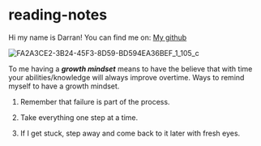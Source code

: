 # reading-notes

Hi my name is Darran! You can find me on: [My github](https://darranholmes74.github.io/reading-notes)

![FA2A3CE2-3B24-45F3-8D59-BD594EA36BEF_1_105_c](https://user-images.githubusercontent.com/120355254/207199818-9a618d30-60e9-46ec-845b-63ab8aadd01f.jpeg)

To me having a ***growth mindset*** means to have the believe that with time your abilities/knowledge will always improve overtime.
Ways to remind myself to have a growth mindset.

1. Remember that failure is part of the process.

2. Take everything one step at a time.

3. If I get stuck, step away and come back to it later with fresh eyes.


